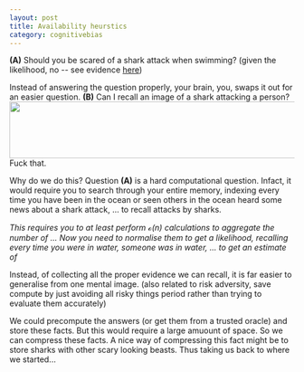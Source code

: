 ```yaml
---
layout: post
title: Availability heurstics
category: cognitivebias
---
```


__(A)__ Should you be scared of a shark attack when swimming? (given the likelihood, no -- see evidence [here](?))

Instead of answering the question properly, your brain, you, swaps it out for an easier question. __(B)__ Can I recall an image of a shark attacking a person? <span id="mouseOver"><img height="100" width="1600" src="http://4.bp.blogspot.com/-PnWxMaXSYqA/UI6BVbztxRI/AAAAAAAAMas/sKxWQ_SMIq0/s1600/Shark+Wallpapers+7.jpg">Fuck that.</span>



Why do we do this? Question __(A)__ is a hard computational question. Infact, it would require you to search through your entire memory, indexing every time you have been in the ocean or seen others in the ocean heard some news about a shark attack, ... to recall attacks by sharks.

_This requires you to at least perform $\mathcal o(n)$ calculations to aggregate the number of ... Now you need to normalise them to get a likelihood, recalling every time you were in water, someone was in water, ... to get an estimate of_

Instead, of collecting all the proper evidence we can recall, it is far easier to generalise from one mental image. (also related to risk adversity, save compute by just avoiding all risky things period rather than trying to evaluate them accurately)

We could precompute the answers (or get them from a trusted oracle) and store these facts. But this would require a large amuount of space. So we can compress these facts. A nice way of compressing this fact might be to store sharks with other scary looking beasts. Thus taking us back to where we started... 
